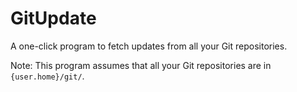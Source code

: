# GitUpdate
A one-click program to fetch updates from all your Git repositories.

Note: This program assumes that all your Git repositories are in `{user.home}/git/`.
